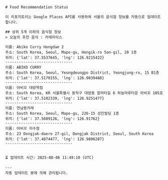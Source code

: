 
    # Food Recommendation Status

    이 리포지토리는 Google Places API를 사용하여 서울의 음식점 정보를 자동으로 업데이트합니다.

    ## 상위 5개 이하의 음식점 정보
    > 오늘의 추천 음식 : 카레라이스

	이름: Abiko Curry Hongdae 2
	주소: South Korea, Seoul, Mapo-gu, Hongik-ro 5an-gil, 20 1층
	위치: {'lat': 37.5537645, 'lng': 126.9215422}
	------------------------------
	이름: ABIKO CURRY
	주소: South Korea, Seoul, Yeongdeungpo District, Yeongjung-ro, 15 B1층
	위치: {'lat': 37.5170155, 'lng': 126.9039488}
	------------------------------
	이름: 아비꼬 대방역점
	주소: South Korea, KR 서울특별시 동작구 대방동 알마타길 6 하늘마루타운 아비꼬 105호
	위치: {'lat': 37.5102339, 'lng': 126.9251477}
	------------------------------
	이름: 연남동카레
	주소: South Korea, Seoul, Mapo-gu, 226-15 성진빌딩 1층
	위치: {'lat': 37.5609126, 'lng': 126.91762}
	------------------------------
	이름: 아비꼬 이수점
	주소: 23 Dongjak-daero 27-gil, Dongjak District, Seoul, South Korea
	위치: {'lat': 37.4874477, 'lng': 126.9806287}
	------------------------------


    ⏳ 업데이트 시간: 2025-08-06 11:49:10 (UTC)

    ---
    자동 업데이트 봇에 의해 관리됩니다.
    